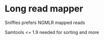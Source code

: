 # Long read mapper

Sniffles prefers NGMLR mapped reads

Samtools <= 1.9 needed for sorting and more
